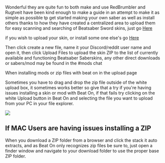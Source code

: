 Wonderful they are quite fun to both make and use
RedBrumbler and Rugtveit have been kind enough to make a guide in an attempt to make it as simple as possible tp get started making your own saber as well as install others thanks to how they have created a centralized area to upload them for easy scanning and searching of Beatsaber Sword skins, just go [Here](
 https://www.reddit.com/r/OculusQuest/comments/ccg0bi/custom_saber_making_guide/)


if you wish to upload your skin, or install some one else's go [Here](https://github.com/RedBrumbler/BeatOnCustomSabers/tree/SaberSubmit/Sabers)

Then click create a new file, name it your Discord/reddit user name and open it, then click Upload Files to upload the skin ZIP to the list of currently available and functioning Beatsaber Saberskins, any other direct downloads or sabers/mod may be found in the #mods chat

When installing mods or zip files with beat on in the upload page

Sometimes you have to drag and drop the zip file outside of the white upload box, it sometimes works better so give that a try if you're having issues installing a skin or mod with Beat On, if that fails try clicking on the white Upload button in Beat On and selecting the file you want to upload from your PC in your file explorer.


![](https://cdn.discordapp.com/attachments/581519549027844106/604387987656146982/unknown.png)

If MAC Users are having issues installing a ZIP
----
When you download a ZIP folder from a browser and click the stack it auto extracts, and as Beat On only recognizes zip files be sure to, just open a finder window and navigate to your download folder to use the proper base ZIP folder.